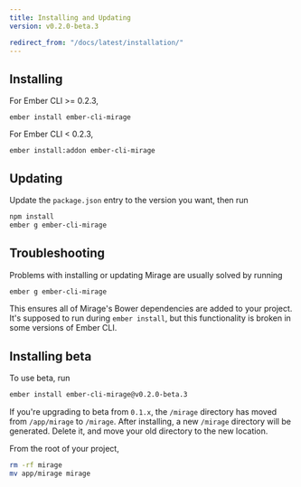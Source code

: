 ```yaml
---
title: Installing and Updating
version: v0.2.0-beta.3

redirect_from: "/docs/latest/installation/"
---
```


## Installing

For Ember CLI >= 0.2.3,

```
ember install ember-cli-mirage
```

For Ember CLI < 0.2.3,

```
ember install:addon ember-cli-mirage
```

## Updating

Update the `package.json` entry to the version you want, then run

```sh
npm install
ember g ember-cli-mirage
```

## Troubleshooting

Problems with installing or updating Mirage are usually solved by running

```sh
ember g ember-cli-mirage
```

This ensures all of Mirage's Bower dependencies are added to your project. It's supposed to run during `ember install`, but this functionality is broken in some versions of Ember CLI.

## Installing beta

To use beta, run

```sh
ember install ember-cli-mirage@v0.2.0-beta.3
```

If you're upgrading to beta from `0.1.x`, the `/mirage` directory has moved from `/app/mirage` to `/mirage`. After installing, a new `/mirage` directory will be generated. Delete it, and move your old directory to the new location.

From the root of your project,

```sh
rm -rf mirage
mv app/mirage mirage
```
